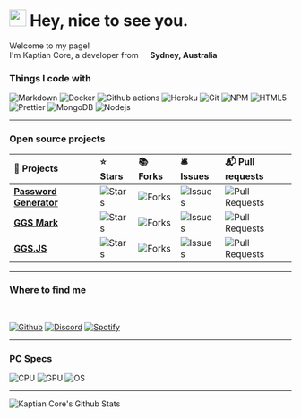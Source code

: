 <h1><img src="https://emojis.slackmojis.com/emojis/images/1531849430/4246/blob-sunglasses.gif?1531849430" width="30"/> Hey, nice to see you.</h1>


<p>Welcome to my page! </br> I'm Kaptian Core, a developer from <img src="https://www.flaticon.com/svg/static/icons/svg/197/197507.svg" width="13"/> <b>Sydney, Australia</b></p>
<h3>Things I code with</h3>
<p>
  <img alt="Markdown" src="https://img.shields.io/badge/markdown-%23000000.svg?style=flat-square&logo=markdown&logoColor=white" />
  <img alt="Docker" src="https://img.shields.io/badge/-Docker-46a2f1?style=flat-square&logo=docker&logoColor=white" />
  <img alt="Github actions" src="https://img.shields.io/badge/-Github_Actions-2088FF?style=flat-square&logo=github-actions&logoColor=white" />
  <img alt="Heroku" src="https://img.shields.io/badge/-Heroku-430098?style=flat-square&logo=heroku&logoColor=white" />
  <img alt="Git" src="https://img.shields.io/badge/-Git-F05032?style=flat-square&logo=git&logoColor=white" />
  <img alt="NPM" src="https://img.shields.io/badge/-NPM-CB3837?style=flat-square&logo=npm&logoColor=white" />
  <img alt="HTML5" src="https://img.shields.io/badge/-HTML5-E34F26?style=flat-square&logo=html5&logoColor=white" />
  <img alt="Prettier" src="https://img.shields.io/badge/-Prettier-F7B93E?style=flat-square&logo=prettier&logoColor=white" />
  <img alt="MongoDB" src="https://img.shields.io/badge/-MongoDB-13aa52?style=flat-square&logo=mongodb&logoColor=white" />
  <img alt="Nodejs" src="https://img.shields.io/badge/-Nodejs-43853d?style=flat-square&logo=Node.js&logoColor=white" />
</p>

---

<h3><b>Open source projects</b></h3>
<table>
  <theadalign="center>
    <tr border: none;>
      <td><b>🎁 Projects</b></td>
      <td><b>⭐ Stars</b></td>
      <td><b>📚 Forks</b></td>
      <td><b>🛎 Issues</b></td>
      <td><b>📬 Pull requests</b></td>
    </tr>
  </thead>
  <tbody>
    <tr>
	    <td><a href="https://github.com/KaptianCore/passwordgenerator"><b>Password Generator</b></a></td>
      <td><img alt="Stars" src="https://img.shields.io/github/stars/KaptianCore/passwordgenerator?style=flat-square&labelColor=343b41"/></td>
      <td><img alt="Forks" src="https://img.shields.io/github/forks/KaptianCore/passwordgenerator?style=flat-square&labelColor=343b41"/></td>
      <td><img alt="Issues" src="https://img.shields.io/github/issues/KaptianCore/passwordgenerator?style=flat-square&labelColor=343b41"/></td>
      <td><img alt="Pull Requests" src="https://img.shields.io/github/issues-pr/KaptianCore/passwordgenerator?style=flat-square&labelColor=343b41"/></td>
    </tr>
	  <tr>
		  <td><a href="https://github.com/johnnyhuy/ggsmark"><b>GGS Mark</b></a></td>
      <td><img alt="Stars" src="https://img.shields.io/github/stars/johnnyhuy/ggsmark?style=flat-square&labelColor=343b41"/></td>
      <td><img alt="Forks" src="https://img.shields.io/github/forks/johnnyhuy/ggsmark?style=flat-square&labelColor=343b41"/></td>
      <td><img alt="Issues" src="https://img.shields.io/github/issues/johnnyhuy/ggsmark?style=flat-square&labelColor=343b41"/></td>
      <td><img alt="Pull Requests" src="https://img.shields.io/github/issues-pr/johnnyhuy/ggsmark?style=flat-square&labelColor=343b41"/></td>
    </tr>
																          <tr>
	    <td><a href="https://github.com/KaptianCore/ggs.js"><b>GGS.JS</b></a></td>
      <td><img alt="Stars" src="https://img.shields.io/github/stars/KaptianCore/ggs.js?style=flat-square&labelColor=343b41"/></td>
      <td><img alt="Forks" src="https://img.shields.io/github/forks/KaptianCore/ggs.js?style=flat-square&labelColor=343b41"/></td>
      <td><img alt="Issues" src="https://img.shields.io/github/issues/KaptianCore/ggs.js?style=flat-square&labelColor=343b41"/></td>
      <td><img alt="Pull Requests" src="https://img.shields.io/github/issues-pr/KaptianCore/ggs.js?style=flat-square&labelColor=343b41"/></td>
    </tr>
  </tbody>
</table>

---

<h3>Where to find me</h3>
<br>
<p>
	<a href="https://github.com/KaptianCore" target="_blank"><img alt="Github" src="https://img.shields.io/badge/github-%23100000.svg?&style=for-the-badge&logo=github&logoColor=white"/></a>  
	<a href="https://discord.com/users/274287350052552704" target="_blank"><img alt="Discord" src="https://img.shields.io/badge/discord-%237289DA.svg?&style=for-the-badge&logo=discord&logoColor=white"/></a>
    <a href="" target="_blank"><img alt="Spotify" src="https://img.shields.io/badge/spotify-%231ED760.svg?&style=for-the-badge&logo=spotify&logoColor=white"/></a> 
</p>

---

<h3><b>PC Specs</b></h3>
<p>
  <img alt="CPU" src="https://img.shields.io/badge/amd-Ryzen-%23ED1C24.svg?style=flat-square&logo=amd&logoColor=white"/>
  <img alt="GPU" src="https://img.shields.io/badge/nvidia-RTX 2070 Super-%2376B900.svg?style=flat-square&logo=nvidia&logoColor=white"/>
  <img alt="OS" src="https://img.shields.io/badge/windows-Latest-%230078D6.svg?style=flat-square&logo=windows&logoColor=white"/>

---

![Kaptian Core's Github Stats](https://github-readme-stats.vercel.app/api?username=KaptianCore)

[Stats]: https://profile-summary-for-github.com/user/kaptiancore
